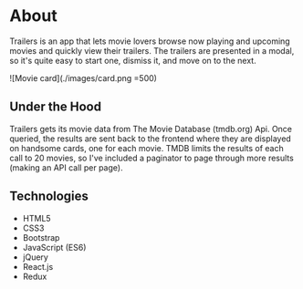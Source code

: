 # About
Trailers is an app that lets movie lovers browse now playing and upcoming movies
and quickly view their trailers. The trailers are presented in a modal, so it's
quite easy to start one, dismiss it, and move on to the next.

<!-- <img src="./images/card.png" style="width: 500px;"/> -->
![Movie card](./images/card.png =500)

## Under the Hood
Trailers gets its movie data from The Movie Database (tmdb.org) Api. Once queried,
the results are sent back to the frontend where they are displayed on handsome cards,
one for each movie. TMDB limits the results of each call to 20 movies, so I've included a
paginator to page through more results (making an API call per page).

## Technologies
- HTML5
- CSS3
- Bootstrap
- JavaScript (ES6)
- jQuery
- React.js
- Redux
